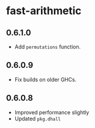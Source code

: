 # fast-arithmetic

## 0.6.1.0

  * Add `permutations` function.

## 0.6.0.9

  * Fix builds on older GHCs.

## 0.6.0.8

  * Improved performance slightly
  * Updated `pkg.dhall`
